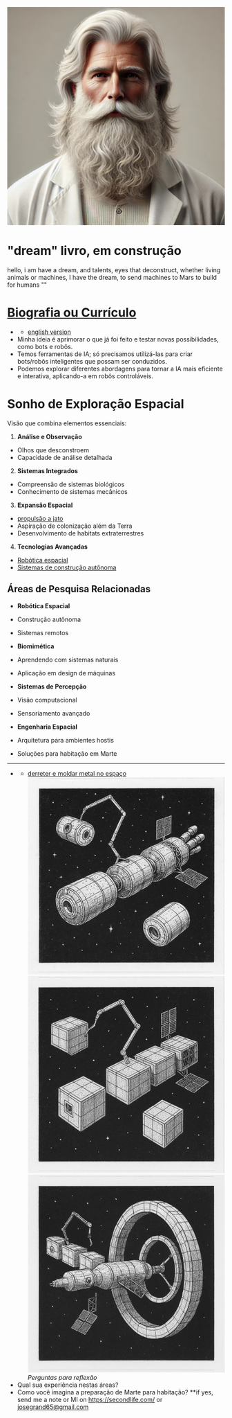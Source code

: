 ![My-foto-av](https://github.com/0joseDark/0joseDark/blob/main/assets/douctor.jpg)
# "dream" livro, em construção
 hello, i am have a dream, and talents, eyes that deconstruct, whether living animals or machines, I have the dream, to send machines to Mars to build for humans
 ""
 # [Biografia ou Currículo](https://github.com/0joseDark/dream-sonho/blob/main/doc-pt/Biografia-Curr%C3%ADculo.md)
 - - [english version](https://github.com/0joseDark/dream/blob/main/doc-en/en-README.md)
- Minha ideia é aprimorar o que já foi feito e testar novas possibilidades, como bots e robôs.  
- Temos ferramentas de IA; só precisamos utilizá-las para criar bots/robôs inteligentes que possam ser conduzidos.  
- Podemos explorar diferentes abordagens para tornar a IA mais eficiente e interativa, aplicando-a em robôs controláveis.  

# Sonho de Exploração Espacial

Visão que combina elementos essenciais:

1. **Análise e Observação**
  - Olhos que desconstroem
  - Capacidade de análise detalhada
  
2. **Sistemas Integrados**
  - Compreensão de sistemas biológicos
  - Conhecimento de sistemas mecânicos
  
3. **Expansão Espacial**
  - [propulsão a jato](https://github.com/0joseDark/dream/blob/main/doc-pt/jet-propulsion.md)
  - Aspiração de colonização além da Terra
  - Desenvolvimento de habitats extraterrestres

4. **Tecnologias Avançadas**
  - [Robótica espacial](https://github.com/0joseDark/dream-sonho/blob/main/doc-pt/Robotica-Espacial.md)
  - [Sistemas de construção autônoma](https://github.com/0joseDark/dream/blob/main/doc-pt/ambiente_hostil.md)

## Áreas de Pesquisa Relacionadas

- **Robótica Espacial**
 - Construção autônoma
 - Sistemas remotos

- **Biomimética**
 - Aprendendo com sistemas naturais
 - Aplicação em design de máquinas

- **Sistemas de Percepção**
 - Visão computacional
 - Sensoriamento avançado

- **Engenharia Espacial**
 - Arquitetura para ambientes hostis
 - Soluções para habitação em Marte

---
 - - [derreter e moldar metal no espaço](https://github.com/0joseDark/dream/blob/main/doc-pt/derreter-moldar-metal.md)
![modulos pressurizados](https://github.com/0joseDark/dream-sonho/blob/main/images/ChatGPT%20Image%2010_04_2025%2C%2021_30_04.png)
![modulos](https://github.com/0joseDark/dream-sonho/blob/main/images/ChatGPT%20Image%2010_04_2025%2C%2020_45_20.png)
![modulos, construção da nave](https://github.com/0joseDark/dream-sonho/blob/main/images/ChatGPT%20Image%2011_04_2025%2C%2004_58_28.png)
*Perguntas para reflexão*
- Qual sua experiência nestas áreas?
- Como você imagina a preparação de Marte para habitação?
**if yes, send me a note or MI on https://secondlife.com/  or josegrand65@gmail.com
 
